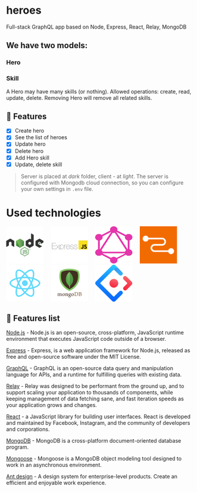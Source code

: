 # heroes
Full-stack GraphQL app based on Node, Express, React, Relay, MongoDB

## We have two models:

### Hero
### Skill

A Hero may have many skills (or nothing). Allowed operations: create, read, update, delete. Removing Hero will remove all related skills.

## 📝 Features
- [x] Create hero
- [x] See the list of heroes
- [x] Update hero
- [x] Delete hero
- [x] Add Hero skill
- [x] Update, delete skill

> Server is placed at *dark* folder, client - at *light*.
The server is configured with Mongodb cloud connection, so you can configure your own settings in ```.env``` file.

# Used technologies

<div>
  <img src="/light/src/img/node.png" alt="Node.js" height="100" width="100"><span>&nbsp;&nbsp;&nbsp;&nbsp;</span>
  <img src="/light/src/img/express.png" alt="Express.js" height="100" width="100"><span>&nbsp;&nbsp;&nbsp;&nbsp;</span>
  <img src="/light/src/img/graphql.png" alt="GraphQL" height="100" width="100"><span>&nbsp;&nbsp;&nbsp;&nbsp;</span>
  <img src="/light/src/img/relay.png" alt="Relay.js" height="100" width="100"><span>&nbsp;&nbsp;&nbsp;&nbsp;</span>
  <img src="/light/src/img/react.png" alt="React.js" height="100" width="100"><span>&nbsp;&nbsp;&nbsp;&nbsp;</span>
  <img src="/light/src/img/mongodb.png" alt="MongoDB" height="100" width="100"><span>&nbsp;&nbsp;&nbsp;&nbsp;</span>
  <img src="/light/src/img/antd.png" alt="Ant design" height="100" width="100">
</div>


## :hammer: Features list

[Node.js](https://nodejs.org/en/) - Node.js is an open-source, cross-platform, JavaScript runtime environment that executes JavaScript code outside of a browser.

[Express](http://expressjs.com/) - Express, is a web application framework for Node.js, released as free and open-source software under the MIT License.

[GraphQL](https://graphql.org/learn/) - GraphQL is an open-source data query and manipulation language for APIs, and a runtime for fulfilling queries with existing data.

[Relay](https://relay.dev/en/) - Relay was designed to be performant from the ground up, and to support scaling your application to thousands of components, while keeping management of data fetching sane, and fast iteration speeds as your application grows and changes.

[React](https://reactjs.org/) - a JavaScript library for building user interfaces. React is developed and maintained by Facebook, Instagram, and the community of developers and corporations.

[MongoDB](https://www.mongodb.com/) - MongoDB is a cross-platform document-oriented database program.

[Mongoose](https://mongoosejs.com/) - Mongoose is a MongoDB object modeling tool designed to work in an asynchronous environment.

[Ant design](https://ant.design/) - A design system for enterprise-level products. Create an efficient and enjoyable work experience.
